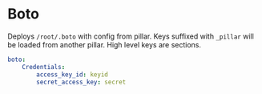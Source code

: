 # Boto

Deploys `/root/.boto` with config from pillar. Keys suffixed with `_pillar` will be loaded from another pillar. High level keys are sections.

```yaml
boto:
    Credentials:
        access_key_id: keyid
        secret_access_key: secret
```
